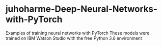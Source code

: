 # juhoharme-Deep-Neural-Networks-with-PyTorch
Examples of training neural networks with PyTorch
These models were trained on IBM Watson Studio with the free Python 3.6 environment
